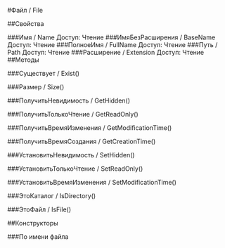 
#Файл / File

##Свойства
    
###Имя / Name
Доступ: Чтение
###ИмяБезРасширения / BaseName
Доступ: Чтение
###ПолноеИмя / FullName
Доступ: Чтение
###Путь / Path
Доступ: Чтение
###Расширение / Extension
Доступ: Чтение
##Методы
    
###Существует / Exist()
    
###Размер / Size()
    
###ПолучитьНевидимость / GetHidden()
    
###ПолучитьТолькоЧтение / GetReadOnly()
    
###ПолучитьВремяИзменения / GetModificationTime()
    
###ПолучитьВремяСоздания / GetCreationTime()
    
###УстановитьНевидимость / SetHidden()
    
###УстановитьТолькоЧтение / SetReadOnly()
    
###УстановитьВремяИзменения / SetModificationTime()
    
###ЭтоКаталог / IsDirectory()
    
###ЭтоФайл / IsFile()
    
##Конструкторы

  
###По имени файла